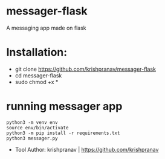 # messager-flask
A messaging app made on flask

# Installation:
- git clone https://github.com/krishpranav/messager-flask
- cd messager-flask
- sudo chmod +x *

# running messager app

```
python3 -m venv env
source env/bin/activate
python3 -m pip install -r requirements.txt
python3 messager.py
```

- Tool Author: krishpranav | https://github.com/krishpranav
